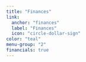 ```yaml
---
title: "Finances"
link:
  anchor: "finances"
  label: "Finances"
  icon: "circle-dollar-sign"
color: "teal"
menu-group: "2"
financials: true
---
```

